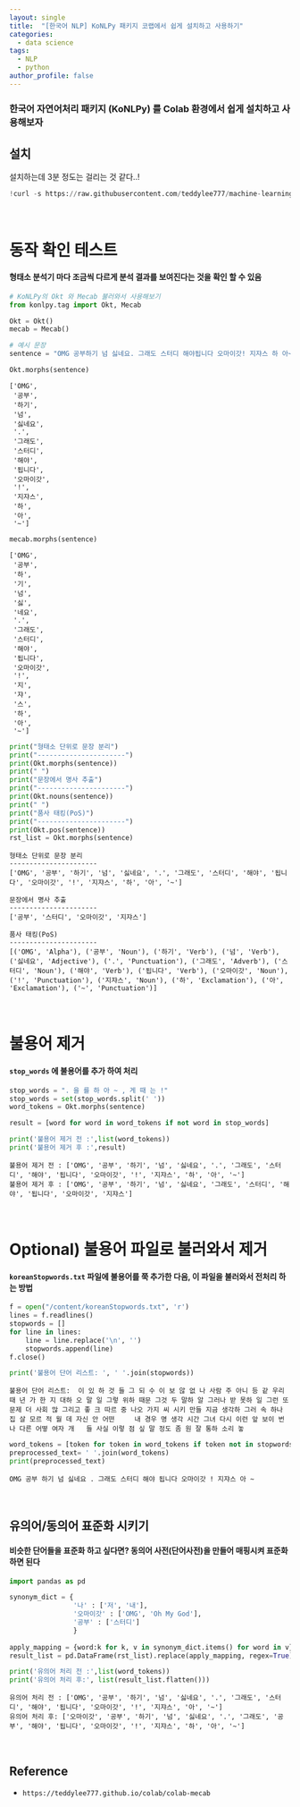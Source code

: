 ```yaml
---
layout: single
title:  "[한국어 NLP] KoNLPy 패키지 코랩에서 쉽게 설치하고 사용하기"
categories:
  - data science
tags:
  - NLP
  - python
author_profile: false
---
```


### 한국어 자연어처리 패키지 (KoNLPy) 를 Colab 환경에서 쉽게 설치하고 사용해보자

## 설치

설치하는데 3분 정도는 걸리는 것 같다..!


```python
!curl -s https://raw.githubusercontent.com/teddylee777/machine-learning/master/99-Misc/01-Colab/mecab-colab.sh | bash
```
<br/>

# 동작 확인 테스트

#### 형태소 분석기 마다 조금씩 다르게 분석 결과를 보여진다는 것을 확인 할 수 있음


```python
# KoNLPy의 Okt 와 Mecab 불러와서 사용해보기
from konlpy.tag import Okt, Mecab

Okt = Okt()
mecab = Mecab()

# 예시 문장
sentence = "OMG 공부하기 넘 싫네요. 그래도 스터디 해야됩니다 오마이갓! 지쟈스 하 아~"
```


```python
Okt.morphs(sentence)
```




    ['OMG',
     '공부',
     '하기',
     '넘',
     '싫네요',
     '.',
     '그래도',
     '스터디',
     '해야',
     '됩니다',
     '오마이갓',
     '!',
     '지쟈스',
     '하',
     '아',
     '~']




```python
mecab.morphs(sentence)
```




    ['OMG',
     '공부',
     '하',
     '기',
     '넘',
     '싫',
     '네요',
     '.',
     '그래도',
     '스터디',
     '해야',
     '됩니다',
     '오마이갓',
     '!',
     '지',
     '쟈',
     '스',
     '하',
     '아',
     '~']




```python
print("형태소 단위로 문장 분리")
print("----------------------")
print(Okt.morphs(sentence))
print(" ")
print("문장에서 명사 추출")
print("----------------------")
print(Okt.nouns(sentence))
print(" ")
print("품사 태킹(PoS)")
print("----------------------")
print(Okt.pos(sentence))
rst_list = Okt.morphs(sentence)
```

    형태소 단위로 문장 분리
    ----------------------
    ['OMG', '공부', '하기', '넘', '싫네요', '.', '그래도', '스터디', '해야', '됩니다', '오마이갓', '!', '지쟈스', '하', '아', '~']
     
    문장에서 명사 추출
    ----------------------
    ['공부', '스터디', '오마이갓', '지쟈스']
     
    품사 태킹(PoS)
    ----------------------
    [('OMG', 'Alpha'), ('공부', 'Noun'), ('하기', 'Verb'), ('넘', 'Verb'), ('싫네요', 'Adjective'), ('.', 'Punctuation'), ('그래도', 'Adverb'), ('스터디', 'Noun'), ('해야', 'Verb'), ('됩니다', 'Verb'), ('오마이갓', 'Noun'), ('!', 'Punctuation'), ('지쟈스', 'Noun'), ('하', 'Exclamation'), ('아', 'Exclamation'), ('~', 'Punctuation')]

<br/>

# 불용어 제거
#### `stop_words` 에 불용어를 추가 하여 처리


```python
stop_words = ". 을 를 하 아 ~ , 게 때 는 !"
stop_words = set(stop_words.split(' '))
word_tokens = Okt.morphs(sentence)

result = [word for word in word_tokens if not word in stop_words]

print('불용어 제거 전 :',list(word_tokens))
print('불용어 제거 후 :',result)
```

    불용어 제거 전 : ['OMG', '공부', '하기', '넘', '싫네요', '.', '그래도', '스터디', '해야', '됩니다', '오마이갓', '!', '지쟈스', '하', '아', '~']
    불용어 제거 후 : ['OMG', '공부', '하기', '넘', '싫네요', '그래도', '스터디', '해야', '됩니다', '오마이갓', '지쟈스']

<br/>

# Optional) 불용어 파일로 불러와서 제거

#### `koreanStopwords.txt` 파일에 불용어를 쭉 추가한 다음, 이 파일을 불러와서 전처리 하는 방법


```python
f = open("/content/koreanStopwords.txt", 'r')
lines = f.readlines()
stopwords = []
for line in lines:
    line = line.replace('\n', '')
    stopwords.append(line)
f.close()
```


```python
print('불용어 단어 리스트: ', ' '.join(stopwords))
```

    불용어 단어 리스트:  이 있 하 것 들 그 되 수 이 보 않 없 나 사람 주 아니 등 같 우리 때 년 가 한 지 대하 오 말 일 그렇 위하 때문 그것 두 말하 알 그러나 받 못하 일 그런 또 문제 더 사회 많 그리고 좋 크 따르 중 나오 가지 씨 시키 만들 지금 생각하 그러 속 하나 집 살 모르 적 월 데 자신 안 어떤	 내 경우 명 생각 시간 그녀 다시 이런 앞 보이 번 나 다른 어떻 여자 개	 들 사실 이렇 점 싶 말 정도 좀 원 잘 통하 소리 놓	



```python
word_tokens = [token for token in word_tokens if token not in stopwords]
preprocessed_text= ' '.join(word_tokens)
print(preprocessed_text)
```

    OMG 공부 하기 넘 싫네요 . 그래도 스터디 해야 됩니다 오마이갓 ! 지쟈스 아 ~

<br/>

## 유의어/동의어 표준화 시키기
#### 비슷한 단어들을 표준화 하고 싶다면? 동의어 사전(단어사전)을 만들어 매핑시켜 **표준화** 하면 된다


```python
import pandas as pd 

synonym_dict = {
                '나' : ['저', '내'],
                '오마이갓' : ['OMG', 'Oh My God'],
                '공부' : ['스터디']
                }
                
apply_mapping = {word:k for k, v in synonym_dict.items() for word in v}
result_list = pd.DataFrame(rst_list).replace(apply_mapping, regex=True).values

print('유의어 처리 전 :',list(word_tokens))
print('유의어 처리 후:', list(result_list.flatten()))
```

    유의어 처리 전 : ['OMG', '공부', '하기', '넘', '싫네요', '.', '그래도', '스터디', '해야', '됩니다', '오마이갓', '!', '지쟈스', '아', '~']
    유의어 처리 후: ['오마이갓', '공부', '하기', '넘', '싫네요', '.', '그래도', '공부', '해야', '됩니다', '오마이갓', '!', '지쟈스', '하', '아', '~']

<br/>

## Reference

- `https://teddylee777.github.io/colab/colab-mecab`
